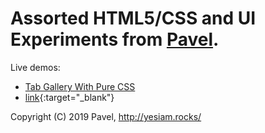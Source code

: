# Assorted HTML5/CSS and UI Experiments from [Pavel](http://yesiam.rocks/at_a_glance_of_pavel.pdf).

Live demos:
- <a href="https://codepen.io/yesiamrocks/full/jOEWQvQ" target="_blank">Tab Gallery With Pure CSS</a>
- [link](url){:target="_blank"}

Copyright (C) 2019 Pavel, http://yesiam.rocks/